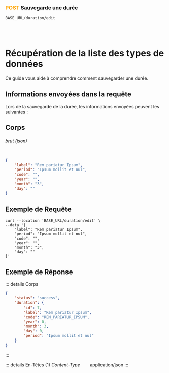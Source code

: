 ### <span style="color:orange">POST</span> Sauvegarde une durée

````
BASE_URL/duration/edit
````

<br/> <br/> 

# Récupération de la liste des types de données
Ce guide vous aide à comprendre comment sauvegarder une durée.


## Informations envoyées dans la requête

Lors de la sauvegarde de la durée, les informations envoyées peuvent les suivantes :


## Corps

###### brut (json)


```json

{
    "label": "Rem pariatur Ipsum",
    "period": "Ipsum mollit et nul",
    "code": "",
    "year": "",
    "month": "3",
    "day": ""
}
```

## Exemple de Requête

```curl
curl --location 'BASE_URL/duration/edit' \
--data '{
    "label": "Rem pariatur Ipsum",
    "period": "Ipsum mollit et nul",
    "code": "",
    "year": "",
    "month": "3",
    "day": ""
}'

```


## Exemple de Réponse

::: details Corps  

```json
{
    "status": "success",
    "duration": {
        "id": 7,
        "label": "Rem pariatur Ipsum",
        "code": "REM_PARIATUR_IPSUM",
        "year": 0,
        "month": 3,
        "day": 0,
        "period": "Ipsum mollit et nul"
    }
}
```
:::


::: details En-Têtes (1)
 *Content-Type*    &nbsp;&nbsp;&nbsp;&nbsp;&nbsp;&nbsp;     application/json
:::
